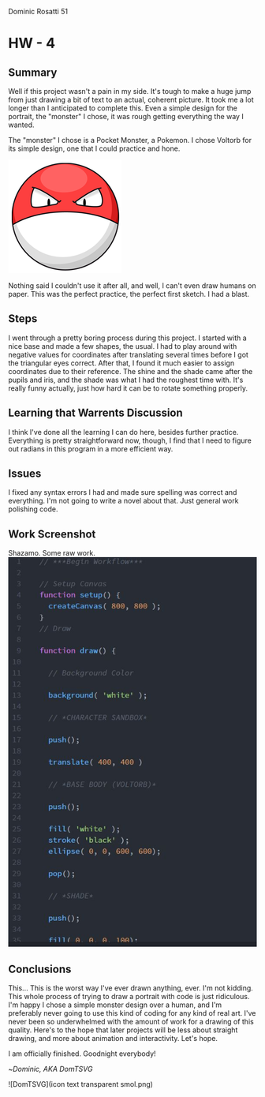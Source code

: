 Dominic Rosatti 51

# HW - 4

## Summary

Well if this project wasn't a pain in my side. It's tough to make a huge jump from just drawing a bit of text to an actual, coherent picture. It took me a lot longer than I anticipated to complete this. Even a simple design for the portrait, the "monster" I chose, it was rough getting everything the way I wanted.

The "monster" I chose is a Pocket Monster, a Pokemon. I chose Voltorb for its simple design, one that I could practice and hone.

![Voltorb](voltorb.png)

Nothing said I couldn't use it after all, and well, I can't even draw humans on paper. This was the perfect practice, the perfect first sketch. I had a blast.

## Steps

I went through a pretty boring process during this project. I started with a nice base and made a few shapes, the usual. I had to play around with negative values for coordinates after translating several times before I got the triangular eyes correct. After that, I found it much easier to assign coordinates due to their reference. The shine and the shade came after the pupils and iris, and the shade was what I had the roughest time with. It's really funny actually, just how hard it can be to rotate something properly.

## Learning that Warrents Discussion

I think I've done all the learning I can do here, besides further practice. Everything is pretty straightforward now, though, I find that I need to figure out radians in this program in a more efficient way.

## Issues

I fixed any syntax errors I had and made sure spelling was correct and everything. I'm not going to write a novel about that. Just general work polishing code.

 ## Work Screenshot

 Shazamo. Some raw work.
 ![The raw file. Oh yeah.](raw.jpg)

## Conclusions

This... This is the worst way I've ever drawn anything, ever. I'm not kidding. This whole process of trying to draw a portrait with code is just ridiculous. I'm happy I chose a simple monster design over a human, and I'm preferably never going to use this kind of coding for any kind of real art. I've never been so underwhelmed with the amount of work for a drawing of this quality. Here's to the hope that later projects will be less about straight drawing, and more about animation and interactivity. Let's hope.

 I am officially finished. Goodnight everybody!

 ~*Dominic, AKA DomTSVG*

 ![DomTSVG](icon text transparent smol.png)
